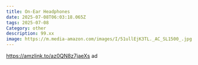 ```yaml
---
title: On-Ear Headphones
date: 2025-07-08T06:03:18.065Z
tags: 2025-07-08
Category: other
description: 99.xx
image: https://m.media-amazon.com/images/I/51ullEjK3TL._AC_SL1500_.jpg
---
```

https://amzlink.to/az0QN8z7jaeXs ad